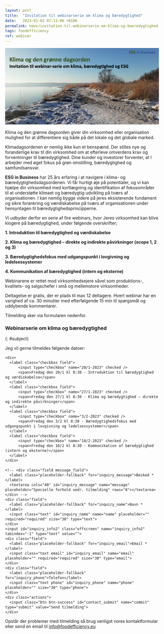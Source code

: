 ```yaml
---
layout: post
title:  "Invitation til webinarserie om klima og bæredygtighed"
date:   2023-01-02 07:11:00 +0100
permalink: news/invitation-til-webinarserie-om-klima-og-baeredygtighed
tags: foodefficiency
ref: webinar
---
```



![Winter Seminar](/assets/images/Winter%20Seminar.png)

Klima og den grønne dagsorden giver din virksomhed eller organisation mulighed for at differentiere sig både på det lokale og det globale marked. 

Klimadagsordenen er nemlig ikke kun et benspænd. Der stilles nye og foranderlige krav til din virksomhed om at efterleve omverdens krav og forventninger til bæredygtighed. Dine kunder og investorer forventer, at I arbejder med øget fokus på grøn omstilling, bæredygtighed og samfundsansvar.

**ESG in Business**  har 25 års erfaring i at navigere i klima- og bæredygtighedsdagsordenen. Vi får hurtigt øje på potentialer, og vi kan hjælpe din virksomhed med kortlægning og identifikation af fokusområder til at understøtte klimaet og bæredygtig udvikling på tværs af organisationen. I kan nemlig bygge videre på jeres eksisterende fundament og sikre forankring og værdiskabelse på tværs af organisationen under hensyntagen til bæredygtighedsprincipperne. 

Vi udbyder derfor en serie af fire webinars, hvor Jeres virksomhed kan blive klogere på bæredygtighed, under følgende overskrifter;

 **1. Introduktion til bæredygtighed og værdiskabelse**
 
 **2. Klima og bæredygtighed – direkte og indirekte påvirkninger (scope 1, 2 og 3)**
 
 **3. Bæredygtighedsfokus med udgangspunkt i lovgivning og ledelsessystemer**
 
 **4. Kommunikation af bæredygtighed (intern og eksterne)**


Webinarene er rettet mod virksomhedsejere såvel som produktions-, kvalitets- og salgschefer i små og mellemstore virksomheder.

Deltagelse er gratis, der er plads til max 12  deltagere. Hvert webinar har en varighed af ca. 30 minutter med efterfølgende 15 min til spørgsmål og uddybende kommentarer.

Tilmelding sker via formularen nedenfor.

### Webinarserie om klima og bæredygtighed
{: #subject}

Jeg vil gerne tilmeldes følgende datoer:

<div class="contact-inner">
<div class="inquiries">
  <form accept-charset="UTF-8" class="new_inquiry" id="new_inquiry" method="post" data-name="Contact form">
    <div style="margin:0;padding:0;display:inline">
      <input id="locale" name="locale" type="hidden" value="da">
      <input id="utf8" name="utf8" type="hidden" value="✓">
      <input id="authenticity_token" name="authenticity_token" type="hidden" value="8vr2lMQljUu/67VhB2GS5pXRZubfGknz0sIweGYatWU=">
    </div>

    <div>
      <label class="checkbox field">
          <input type="checkbox" name="20/1-2023" checked />
          <span>Fredag den 20/1 kl 8:30 - Introduktion til bæredygtighed og værdiskabelse</span>
      </label>      
      <label class="checkbox field">
          <input type="checkbox" name="27/1-2023" checked />
          <span>Fredag den 27/1 kl 8:30 - Klima og bæredygtighed – direkte og indirekte påvirkninger</span>
      </label>
      <label class="checkbox field">
          <input type="checkbox" name="3/2-2023" checked />
          <span>Fredag den 3/2 kl 8:30 - Bæredygtighedsfokus med udgangspunkt i lovgivning og ledelsessystemer</span>
      </label>
      <label class="checkbox field">
          <input type="checkbox" name="10/2-2023" checked />
          <span>Fredag den 10/2 kl 8:30 - Kommunikation af bæredygtighed (intern og eksterne)</span>
      </label>
    </div>

    <!-- <div class="field message_field">
      <label class="placeholder-fallback" for="inquiry_message">Besked *</label>
      <textarea cols="40" id="inquiry_message" name="message" placeholder="Specielle forhold vedr. tilmelding" rows="8"></textarea>
    </div> -->
    <div class="field">
      <label class="placeholder-fallback" for="inquiry_name">Navn *</label>
      <input class="text" id="inquiry_name" name="name" placeholder="" required="required" size="30" type="text">
    </div>
    <input id="inquiry_info2" class="offscreen" name="inquiry_info2" tabindex="-1" type="text" value="">
    <div class="field">
      <label class="placeholder-fallback" for="inquiry_email">Email *</label>
      <input class="text email" id="inquiry_email" name="email" placeholder="" required="required" size="30" type="email">
    </div>
    <div class="field">
      <label class="placeholder-fallback" for="inquiry_phone">Telefon</label>
      <input class="text phone" id="inquiry_phone" name="phone" placeholder="" size="30" type="phone">
    </div>
    <div class="actions">
      <input class="btn btn-success" id="contact_submit" name="commit" type="submit" value="Send tilmelding">
    </div>
  </form>
</div>
</div>
<script type="text/javascript">
function clearInquiryForm() {
  // document.getElementById("inquiry_message").value = "";
  document.getElementById("inquiry_name").value = "";
  document.getElementById("inquiry_email").value = "";
  document.getElementById("inquiry_phone").value = "";
}

// ContactUs API
document.getElementById("contact_submit").addEventListener("click", function(event){
  event.preventDefault()

  const locale = document.getElementById("locale").value;
  const checkedBoxes = document.querySelectorAll('input[type=checkbox]:checked');
  var message = "Tilmelding til følgende events:\n";
  checkedBoxes.forEach(input => {
      message = message + " *  " + input.name + "\n";
    });
  const name = document.getElementById("inquiry_name").value;
  const info2 = document.getElementById("inquiry_info2").value;
  const email = document.getElementById("inquiry_email").value; 
  const phone = document.getElementById("inquiry_phone").value; 
  const subject = "[ESG] " + document.getElementById("subject").innerText;
  const data = { locale, subject, message, name, info2, email, phone }
  const url = 'https://fb65cne4o6.execute-api.eu-central-1.amazonaws.com/send';
  const headers = {
    'Access-Control-Allow-Origin': '*',
    'Access-Control-Allow-Credentials': true,
  }
  axios.post(url, data, headers).then(res => {
    alert('Mange tak for din tilmelding.  Vi vil vende tilbage snarest muligt.');
    clearInquiryForm();
  }).catch(err => {
    console.log(err)
    alert("Der skete en fejl. Check om du har udfyldt felterne: besked, navn, email og telefon samt om du har netforbindelse.\n\nFejltekst: " + err);
  })
  return true;
});
</script>
<script src="https://cdnjs.cloudflare.com/ajax/libs/axios/0.18.0/axios.min.js"></script>

Opstår der problemer med tilmelding så brug venligst vores kontaktformular eller send en email til info@foodefficiency.eu
